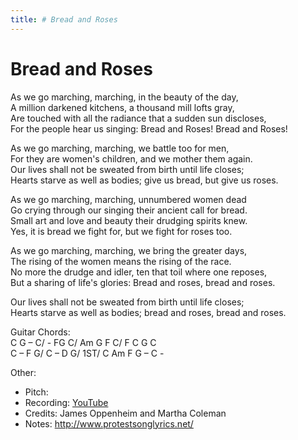 ```yaml
---
title: # Bread and Roses
---
```



# Bread and Roses

As we go marching, marching, in the beauty of the day,  
A million darkened kitchens, a thousand mill lofts gray,  
Are touched with all the radiance that a sudden sun discloses,  
For the people hear us singing: Bread and Roses! Bread and Roses!  

As we go marching, marching, we battle too for men,  
For they are women's children, and we mother them again.  
Our lives shall not be sweated from birth until life closes;  
Hearts starve as well as bodies; give us bread, but give us roses.  

As we go marching, marching, unnumbered women dead  
Go crying through our singing their ancient call for bread.  
Small art and love and beauty their drudging spirits knew.  
Yes, it is bread we fight for, but we fight for roses too.  
  
As we go marching, marching, we bring the greater days,  
The rising of the women means the rising of the race.  
No more the drudge and idler, ten that toil where one reposes,  
But a sharing of life's glories: Bread and roses, bread and roses.  
  
Our lives shall not be sweated from birth until life closes;  
Hearts starve as well as bodies; bread and roses, bread and roses.  

Guitar Chords:  
C G – C/ - FG C/ Am G F C/ F C G C  
C – F G/ C – D G/ 1ST/ C Am F G – C -

Other: 
* Pitch: 
* Recording: [YouTube](https://www.youtube.com/watch?v=YsvGPj0LH0M)
* Credits: James Oppenheim and Martha Coleman
* Notes: http://www.protestsonglyrics.net/
